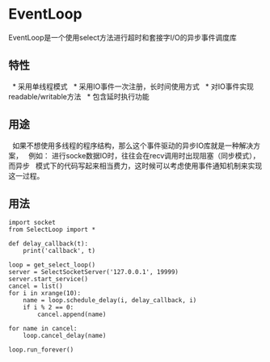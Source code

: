 EventLoop
=========

EventLoop是一个使用select方法进行超时和套接字I/O的异步事件调度库


特性
-------
   * 采用单线程模式
   * 采用IO事件一次注册，长时间使用方式
   * 对IO事件实现readable/writable方法
   * 包含延时执行功能

用途
-------
   如果不想使用多线程的程序结构，那么这个事件驱动的异步IO库就是一种解决方案，
   例如： 进行socke数据IO时，往往会在recv调用时出现阻塞（同步模式），而异步
   模式下的代码写起来相当费力，这时候可以考虑使用事件通知机制来实现这一过程。

用法
-------
    import socket
    from SelectLoop import *

    def delay_callback(t):
        print('callback', t)

    loop = get_select_loop()
    server = SelectSocketServer('127.0.0.1', 19999)
    server.start_service()
    cancel = list()
    for i in xrange(10):
        name = loop.schedule_delay(i, delay_callback, i)
        if i % 2 == 0:
            cancel.append(name)

    for name in cancel:
        loop.cancel_delay(name)

    loop.run_forever()
